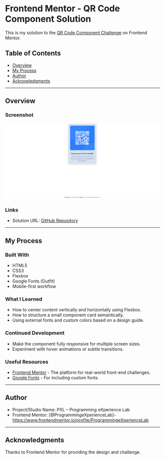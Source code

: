 # Frontend Mentor - QR Code Component Solution

This is my solution to the [QR Code Component Challenge](https://www.frontendmentor.io/challenges/qr-code-component-iux_sIO_H) on Frontend Mentor.  

## Table of Contents

- [Overview](#overview)
- [My Process](#my-process)
- [Author](#author)
- [Acknowledgments](#acknowledgments)

---

## Overview

### Screenshot

![](./screenshot.png)

### Links

- Solution URL: [GitHub Repository](https://github.com/ProgrammingeXperienceLab/qr-code-component)


---

## My Process

### Built With

- HTML5
- CSS3
- Flexbox
- Google Fonts (Outfit)
- Mobile-first workflow

### What I Learned

- How to center content vertically and horizontally using Flexbox.  
- How to structure a small component card semantically.  
- Using external fonts and custom colors based on a design guide.  

### Continued Development

- Make the component fully responsive for multiple screen sizes.  
- Experiment with hover animations or subtle transitions.  

### Useful Resources

- [Frontend Mentor](https://www.frontendmentor.io) - The platform for real-world front-end challenges.  
- [Google Fonts](https://fonts.google.com/) - For including custom fonts.  

---

## Author

- Project/Studio Name: PXL – Programming eXperience Lab  
- Frontend Mentor: [@ProgrammingeXperienceLab]- https://www.frontendmentor.io/profile/ProgrammingeXperienceLab

---

## Acknowledgments

Thanks to Frontend Mentor for providing the design and challenge.
